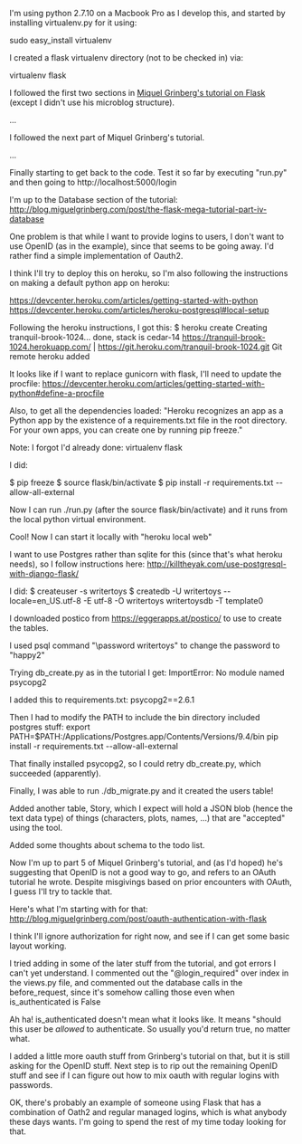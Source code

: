 
I'm using python 2.7.10 on a Macbook Pro as I develop this, and started by installing virtualenv.py for it using:

sudo easy_install virtualenv

I created a flask virtualenv directory (not to be checked in) via:

virtualenv flask

I followed the first two sections in [Miquel Grinberg's tutorial on Flask](http://blog.miguelgrinberg.com/post/the-flask-mega-tutorial-part-ii-templates)
(except I didn't use his microblog structure). 

...

I followed the next part of Miquel Grinberg's tutorial.

...

Finally starting to get back to the code. Test it so far by executing "run.py" and
then going to http://localhost:5000/login

I'm up to the Database section of the tutorial: http://blog.miguelgrinberg.com/post/the-flask-mega-tutorial-part-iv-database

One problem is that while I want to provide logins to users, I don't want to use OpenID (as in the example),
since that seems to be going away. I'd rather find a simple implementation of Oauth2.

I think I'll try to deploy this on heroku, so I'm also following the instructions on making a default python app on heroku:

https://devcenter.heroku.com/articles/getting-started-with-python
https://devcenter.heroku.com/articles/heroku-postgresql#local-setup

Following the heroku instructions, I got this:
$ heroku create
Creating tranquil-brook-1024... done, stack is cedar-14
https://tranquil-brook-1024.herokuapp.com/ | https://git.heroku.com/tranquil-brook-1024.git
Git remote heroku added

It looks like if I want to replace gunicorn with flask, I'll need to update the procfile:
https://devcenter.heroku.com/articles/getting-started-with-python#define-a-procfile

Also, to get all the dependencies loaded:
"Heroku recognizes an app as a Python app by the existence of a requirements.txt file in the root directory. 
For your own apps, you can create one by running pip freeze."

Note: I forgot I'd already done: virtualenv flask

I did:

$ pip freeze
$ source flask/bin/activate
$ pip install -r requirements.txt --allow-all-external

Now I can run ./run.py (after the source flask/bin/activate) and it runs from the local python virtual environment.

Cool! Now I can start it locally with "heroku local web"

I want to use Postgres rather than sqlite for this (since that's what heroku needs), so I follow instructions here:
http://killtheyak.com/use-postgresql-with-django-flask/

I did:
$ createuser -s writertoys
$ createdb -U writertoys --locale=en_US.utf-8 -E utf-8 -O writertoys writertoysdb -T template0

I downloaded postico from https://eggerapps.at/postico/ to use to create the tables.

I used psql command "\password writertoys" to change the password to "happy2"

Trying db_create.py as in the tutorial I get:
ImportError: No module named psycopg2

I added this to requirements.txt:
psycopg2==2.6.1

Then I had to modify the PATH to include the bin directory included postgres stuff:
export PATH=$PATH:/Applications/Postgres.app/Contents/Versions/9.4/bin
pip install -r requirements.txt --allow-all-external

That finally installed psycopg2, so I could retry db_create.py, which succeeded (apparently).

Finally, I was able to run ./db_migrate.py and it created the users table!

Added another table, Story, which I expect will hold a JSON blob (hence the text data type)
of things (characters, plots, names, ...) that are "accepted" using the tool.

Added some thoughts about schema to the todo list.

Now I'm up to part 5 of Miquel Grinberg's tutorial, and (as I'd hoped) he's suggesting that
OpenID is not a good way to go, and refers to an OAuth tutorial he wrote. Despite misgivings
based on prior encounters with OAuth, I guess I'll try to tackle that.

Here's what I'm starting with for that:
http://blog.miguelgrinberg.com/post/oauth-authentication-with-flask

I think I'll ignore authorization for right now, and see if I can get some basic layout
working.

I tried adding in some of the later stuff from the tutorial, and got errors I can't yet
understand. I commented out the "@login_required" over index in the views.py file, and
commented out the database calls in the before_request, since it's somehow calling those
even when is_authenticated is False

Ah ha! is_authenticated doesn't mean what it looks like. It means "should this user be
*allowed* to authenticate. So usually you'd return true, no matter what.

I added a little more oauth stuff from Grinberg's tutorial on that, but it is still asking
for the OpenID stuff. Next step is to rip out the remaining OpenID stuff and see if I can
figure out how to mix oauth with regular logins with passwords.

OK, there's probably an example of someone using Flask that has a combination of Oath2 and
regular managed logins, which is what anybody these days wants. I'm going to spend the
rest of my time today looking for that.

